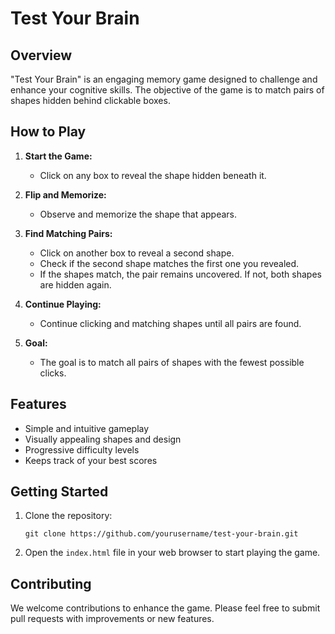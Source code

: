  # Test Your Brain

## Overview
"Test Your Brain" is an engaging memory game designed to challenge and enhance your cognitive skills. The objective of the game is to match pairs of shapes hidden behind clickable boxes. 

## How to Play
1. **Start the Game:**
   - Click on any box to reveal the shape hidden beneath it.
   
2. **Flip and Memorize:**
   - Observe and memorize the shape that appears.
   
3. **Find Matching Pairs:**
   - Click on another box to reveal a second shape.
   - Check if the second shape matches the first one you revealed.
   - If the shapes match, the pair remains uncovered. If not, both shapes are hidden again.
   
4. **Continue Playing:**
   - Continue clicking and matching shapes until all pairs are found.
   
5. **Goal:**
   - The goal is to match all pairs of shapes with the fewest possible clicks.

## Features
- Simple and intuitive gameplay
- Visually appealing shapes and design
- Progressive difficulty levels
- Keeps track of your best scores

## Getting Started
1. Clone the repository:
   ```
   git clone https://github.com/yourusername/test-your-brain.git
   ```
2. Open the `index.html` file in your web browser to start playing the game.

## Contributing
We welcome contributions to enhance the game. Please feel free to submit pull requests with improvements or new features.

